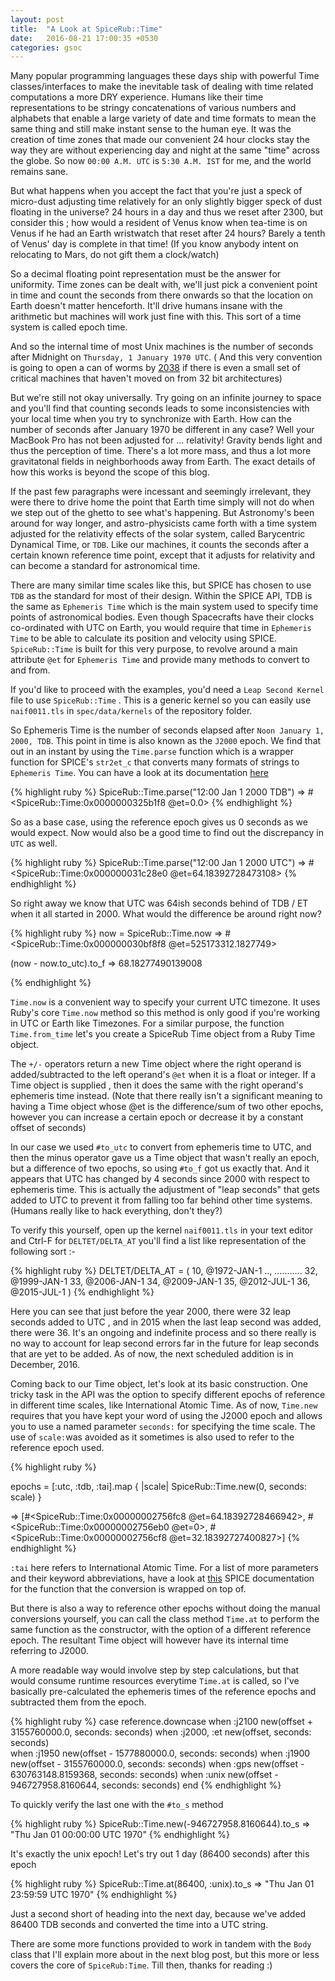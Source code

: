```yaml
---
layout: post
title:  "A Look at SpiceRub::Time"
date:   2016-08-21 17:00:35 +0530
categories: gsoc
---
```


Many popular programming languages these days ship with powerful Time classes/interfaces to make the inevitable task of dealing with time related computations a more DRY experience. Humans like their time representations to be stringy concatenations of various numbers and alphabets that enable a large variety of date and time formats to mean the same thing and still make instant sense to the human eye. It was the creation of time zones that made our convenient 24 hour clocks stay the way they are without experiencing day and night at the same "time" across the globe. So now `00:00 A.M. UTC` is `5:30 A.M. IST` for me, and the world remains sane. 

But what happens when you accept the fact that you're just a speck of micro-dust adjusting time relatively for an only slightly bigger speck of dust floating in the universe? 24 hours in a day and thus we reset after 2300, but consider this ; how would a resident of Venus know when tea-time is on Venus if he had an Earth wristwatch that reset after 24 hours? Barely a tenth of Venus' day is complete in that time! (If you know anybody intent on relocating to Mars, do not gift them a clock/watch)

So a decimal floating point representation must be the answer for uniformity. Time zones can be dealt with, we'll just pick a convenient point in time and count the seconds from there onwards so that the location on Earth doesn't matter henceforth. It'll drive humans insane with the arithmetic but machines will work just fine with this. This sort of a time system is called epoch time. 

And so the internal time of most Unix machines is the number of seconds after Midnight on `Thursday, 1 January 1970 UTC`. ( And this very convention is going to open a can of worms by [2038][time_paradox] if there is even a small set of critical machines that haven't moved on from 32 bit architectures)

But we're still not okay universally. Try going on an infinite journey to space and you'll find that counting seconds leads to some inconsistencies with your local time when you try to synchronize with Earth. How can the number of seconds after January 1970 be different in any case? Well your MacBook Pro has not been adjusted for ... relativity! Gravity bends light and thus the perception of time. There's a lot more mass, and thus a lot more gravitatonal fields in neighborhoods away from Earth. The exact details of how this works is beyond the scope of this blog. 

If the past few paragraphs were incessant and seemingly irrelevant, they were there to drive home the point that Earth time simply will not do when we step out of the ghetto to see what's happening. But Astronomy's been around for way longer, and astro-physicists came forth with a time system adjusted for the relativity effects of the solar system, called Barycentric Dynamical Time, or `TDB`. Like our machines, it counts the seconds after a certain known reference time point, except that it adjusts for relativity and can become a standard for astronomical time. 

There are many similar time scales like this, but SPICE has chosen to use `TDB` as the standard for most of their design. Within the SPICE API, TDB is the same as `Ephemeris Time` which is the main system used to specify time points of astronomical bodies. Even though Spacecrafts have their clocks co-ordinated with UTC on Earth, you would require that time in `Ephemeris Time` to be able to calculate its position and velocity using SPICE. `SpiceRub::Time` is built for this very purpose, to revolve around a main attribute `@et` for `Ephemeris Time` and provide many methods to convert to and from. 

If you'd like to proceed with the examples, you'd need a `Leap Second Kernel` file to use `SpiceRub::Time` . This is a generic kernel so you can easily use `naif0011.tls` in `spec/data/kernels` of the repository folder.

So Ephemeris Time is the number of seconds elapsed after `Noon January 1, 2000, TDB`. This point in time is also known as the `J2000` epoch. We find that out in an instant by using the `Time.parse` function which is a wrapper function for SPICE's `str2et_c` that converts many formats of strings to `Ephemeris Time`. You can have a look at its documentation [here][str2et]

{% highlight ruby %}
 SpiceRub::Time.parse("12:00 Jan 1 2000 TDB")
=> #<SpiceRub::Time:0x0000000325b1f8 @et=0.0>
{% endhighlight %}

So as a base case, using the reference epoch gives us 0 seconds as we would expect. Now would also be a good time to find out the discrepancy in `UTC` as well.

{% highlight ruby %}
SpiceRub::Time.parse("12:00 Jan 1 2000 UTC")
=> #<SpiceRub::Time:0x000000031c28e0 @et=64.18392728473108>
{% endhighlight %}

So right away we know that UTC was 64ish seconds behind of TDB / ET when it all started in 2000. What would the difference be around right now?

{% highlight ruby %}
now = SpiceRub::Time.now
=> #<SpiceRub::Time:0x000000030bf8f8 @et=525173312.1827749>

(now - now.to_utc).to_f
=> 68.18277490139008

{% endhighlight %}

`Time.now` is a convenient way to specify your current UTC timezone. It uses Ruby's core `Time.now` method so this method is only good if you're working in UTC or Earth like Timezones. For a similar purpose, the function `Time.from_time` let's you create a SpiceRub Time object from a Ruby Time object.

The `+/-` operators return a new Time object where the right operand is added/subtracted to the left operand's `@et` when it is a float or integer. If a Time object is supplied , then it does the same with the right operand's ephemeris time instead. (Note that there really isn't a significant meaning to having a Time object whose @et is the difference/sum of two other epochs, however you can increase a certain epoch or decrease it by a constant offset of seconds) 

In our case we used `#to_utc` to convert from ephemeris time to UTC, and then the minus operator gave us a Time object that wasn't really an epoch, but a difference of two epochs, so using `#to_f` got us exactly that. And it appears that UTC has changed by 4 seconds since 2000 with respect to ephemeris time. This is actually the adjustment of "leap seconds" that gets added to UTC to prevent it from falling too far behind other time systems. (Humans really like to hack everything, don't they?)

To verify this yourself, open up the kernel `naif0011.tls` in your text editor and Ctrl-F for `DELTET/DELTA_AT` you'll find a list like representation of the following sort :- 

{% highlight ruby %}
DELTET/DELTA_AT        = ( 10,   @1972-JAN-1
                           ..,   ...........
                           32,   @1999-JAN-1
                           33,   @2006-JAN-1
                           34,   @2009-JAN-1
                           35,   @2012-JUL-1
                           36,   @2015-JUL-1 )
{% endhighlight %}

Here you can see that just before the year 2000, there were 32 leap seconds added to UTC , and in 2015 when the last leap second was added, there were 36. It's an ongoing and indefinite process and so there really is no way to account for leap second errors far in the future for leap seconds that are yet to be added. As of now, the next scheduled addition is in December, 2016.

Coming back to our Time object, let's look at its basic construction. One tricky task in the API was the option to specify different epochs of reference in different time scales, like International Atomic Time. As of now, `Time.new` requires that you have kept your word of using the J2000 epoch and allows you to use a named parameter `seconds:` for specifying the time scale. The use of `scale:`was avoided as it sometimes is also used to refer to the reference epoch used.

{% highlight ruby %}

epochs = [:utc, :tdb, :tai].map 
  { |scale| SpiceRub::Time.new(0, seconds: scale) }

=> [#<SpiceRub::Time:0x00000002756fc8 @et=64.18392728466942>,
    #<SpiceRub::Time:0x00000002756eb0 @et=0>,
    #<SpiceRub::Time:0x00000002756cf8 @et=32.18392727400827>]
{% endhighlight %}

`:tai` here refers to International Atomic Time. For a list of more parameters and their keyword abbreviations, have a look at [this][unitim] SPICE documentation for the function that the conversion is wrapped on top of. 

But there is also a way to reference other epochs without doing the manual conversions yourself, you can call the class method `Time.at` to perform the same function as the constructor, with the option of a different reference epoch. The resultant Time object will however have its internal time referring to J2000.

A more readable way would involve step by step calculations, but that would consume runtime resources everytime `Time.at` is called, so I've basically pre-calculated the ephemeris times of the reference epochs and subtracted them from the epoch.

{% highlight ruby %}
  case reference.downcase
  when :j2100
    new(offset + 3155760000.0, seconds: seconds)
  when :j2000, :et
    new(offset, seconds: seconds)      
  when :j1950
    new(offset - 1577880000.0, seconds: seconds)
  when :j1900
    new(offset - 3155760000.0, seconds: seconds)
  when :gps
    new(offset - 630763148.8159368, seconds: seconds)
  when :unix
    new(offset - 946727958.8160644, seconds: seconds)
  end
{% endhighlight %}

To quickly verify the last one with the `#to_s` method

{% highlight ruby %}
SpiceRub::Time.new(-946727958.8160644).to_s
=> "Thu Jan 01 00:00:00 UTC 1970"
{% endhighlight %}

It's exactly the unix epoch! Let's try out 1 day (86400 seconds) after this epoch

{% highlight ruby %}
SpiceRub::Time.at(86400, :unix).to_s
=> "Thu Jan 01 23:59:59 UTC 1970"
{% endhighlight %}

Just a second short of heading into the next day, because we've added 86400 TDB seconds and converted the time into a UTC string.

There are some more functions provided to work in tandem with the `Body` class that I'll explain more about in the next blog post, but this more or less covers the core of `SpiceRub:Time`. Till then, thanks for reading :)

[spicerub]: https://github.com/gau27/spice_rub
[readme]: https://github.com/gau27/spice_rub/blob/master/README.rdoc
[toolkit]: https://naif.jpl.nasa.gov/naif/toolkit_C.html
[time_paradox]: https://en.wikipedia.org/wiki/Year_2038_problem
[unitim]: https://naif.jpl.nasa.gov/pub/naif/toolkit_docs/C/cspice/unitim_c.html
[str2et]: https://naif.jpl.nasa.gov/pub/naif/toolkit_docs/C/cspice/str2et_c.html
